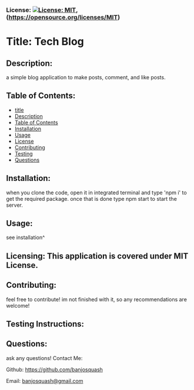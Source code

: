 
### License: [![License: MIT](https://img.shields.io/badge/License-MIT-yellow.svg)](https://opensource.org/licenses/MIT), (https://opensource.org/licenses/MIT)

# Title: Tech Blog

## Description:
a simple blog application to make posts, comment, and like posts.
## Table of Contents:
* [title](#title)
* [Description](#description)
* [Table of Contents](#table-of-contents)
* [Installation](#installation)
* [Usage](#usage)
* [License](#license)
* [Contributing](#contributing)
* [Testing](#testing)
* [Questions](#questions)
      
## Installation: 
when you clone the code, open it in integrated terminal and type 'npm i' to get the required package. once that is done type npm start  to start the server.

## Usage: 
see installation^
## Licensing: This application is covered under MIT License.

## Contributing: 
feel free to contribute! im not finished with it, so any recommendations are welcome!
## Testing Instructions: 

## Questions: 
ask any questions!
Contact Me:

Github: https://github.com/banjosquash

Email: banjosquash@gmail.com


